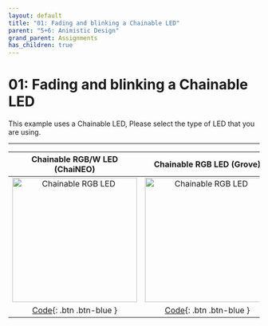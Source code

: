 ```yaml
---
layout: default
title: "01: Fading and blinking a Chainable LED"
parent: "5+6: Animistic Design"
grand_parent: Assignments
has_children: true
---
```


# 01: Fading and blinking a Chainable LED

This example uses a Chainable LED, Please select the type of LED that you are using.

---

|                                                               Chainable RGB/W LED (ChaiNEO)                                                                |                                                                       Chainable RGB LED (Grove)                                                                       |
|:----------------------------------------------------------------------------------------------------------------------------------------------------------:|:---------------------------------------------------------------------------------------------------------------------------------------------------------------------:|
| <img src="https://id-studiolab.github.io/Connected-Interaction-Kit/components/chainable-led/assets/ChaiNEO-RGBW.png" alt="Chainable RGB LED" width="250"/> | <img src="https://id-studiolab.github.io/Connected-Interaction-Kit/components/chainable-led/assets/Grove-Chainable-LED-2.0.png" alt="Chainable RGB LED" width="250"/> |
|                                   [Code](03-fading-and-blinking-a-chainable-led/neopixel){: .btn .btn-blue }                                   |                                         [Code](03-fading-and-blinking-a-chainable-led/p9813){: .btn .btn-blue }                                          |

